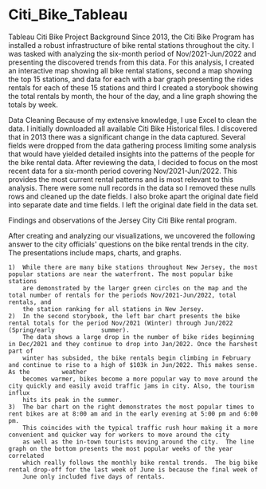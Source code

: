 # Citi_Bike_Tableau
Tableau Citi Bike Project
Background
	Since 2013, the Citi Bike Program has installed a robust infrastructure of bike rental stations throughout the city.  I was tasked with analyzing the 
	six-month period of Nov/2021-Jun/2022 and presenting the discovered trends from this data.  For this analysis, I created an interactive map showing all
	bike rental stations, second a map showing the top 15 stations, and data for each with a bar graph presenting the rides rentals for each of these 15 
	stations and third I created a storybook showing the total rentals by month, the hour of the day, and a line graph showing the totals by week.


Data Cleaning
Because of my extensive knowledge, I use Excel to clean the data.  I initially downloaded all available Citi Bike Historical files.  I discovered that in 2013 there was a significant change in the data captured.  Several fields were dropped from the data gathering process limiting some analysis that would have         yielded detailed insights into the patterns of the people for the bike rental data.  After reviewing the data, I decided to focus on the most recent data for a   six-month period covering Nov/2021-Jun/2022.  This provides the most current rental patterns and is most relevant to this analysis.  There were some null         records in the data so I removed these nulls rows and cleaned up the date fields.  I also broke apart the original date field into separate date and time         fields.  I left the original date field in the data set.


Findings and observations of the Jersey City Citi Bike rental program.

After creating and analyzing our visualizations, we uncovered the following answer to the city officials' questions on the bike rental trends in the city.  
The presentations include maps, charts, and graphs.

	1)	While there are many bike stations throughout New Jersey, the most popular stations are near the waterfront. The most popular bike stations 
		are demonstrated by the larger green circles on the map and the total number of rentals for the periods Nov/2021-Jun/2022, total rentals, and 
		the station ranking for all stations in New Jersey.
	2)	In the second storybook, the left bar chart presents the bike rental totals for the period Nov/2021 (Winter) through Jun/2022 (Spring/early 			summer).
		The data shows a large drop in the number of bike rides beginning in Dec/2021 and they continue to drop into Jan/2022. Once the harshest part of 
		winter has subsided, the bike rentals begin climbing in February and continue to rise to a high of $103k in Jun/2022. This makes sense.  As the 		weather 
		becomes warmer, bikes become a more popular way to move around the city quickly and easily avoid traffic jams in city. Also, the tourism influx
		hits its peak in the summer. 
	3)	The bar chart on the right demonstrates the most popular times to rent bikes are at 8:00 am and in the early evening at 5:00 pm and 6:00 pm.  
		This coincides with the typical traffic rush hour making it a more convenient and quicker way for workers to move around the city 
		as well as the in-town tourists moving around the city.  The line graph on the bottom presents the most popular weeks of the year correlated 
		which really follows the monthly bike rental trends.  The big bike rental drop-off for the last week of June is because the final week of 
		June only included five days of rentals.
